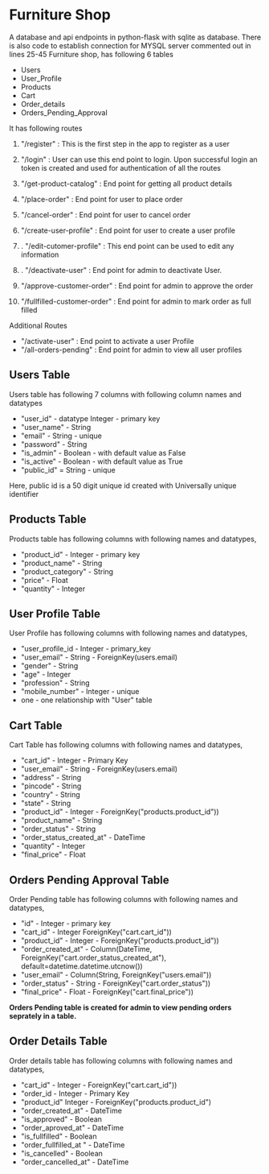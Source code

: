 # Furniture Shop 

A database and api endpoints in python-flask with sqlite as database.
There is also code to establish connection for MYSQL server commented out in lines 25-45
Furniture shop, has following 6 tables 

* Users 
* User_Profile
* Products
* Cart
* Order_details
* Orders_Pending_Approval

It has following routes


1. "/register" : This is the first step in the app to register as a user
2. "/login" : User can use this end point to login. Upon successful login an token is created and used for authentication of all the routes
3. "/get-product-catalog" : End point for getting all product details
4. "/place-order" : End point for user to place order
5. "/cancel-order" : End point for user to cancel order

6. "/create-user-profile"  : End point for user to create a user profile
7. . "/edit-cutomer-profile" : This end point can be used to edit any information
8. . "/deactivate-user" : End point for admin to deactivate User. 
9. "/approve-customer-order" : End point for admin to approve the order
10. "/fullfilled-customer-order" : End point for admin to mark order as full filled

Additional Routes
* "/activate-user"  : End point to activate a user Profile
* "/all-orders-pending" : End point for admin to view all user profiles

## Users Table

Users table has following 7 columns with following column names and datatypes

* "user_id" - datatype Integer - primary key
* "user_name" - String
* "email" - String - unique
* "password" - String
* "is_admin" - Boolean - with default value as False
* "is_active" - Boolean - with default value as True
* "public_id" = String - unique

Here, public id is a 50 digit unique id created with Universally unique identifier

## Products Table

Products table has following columns with following names and datatypes,

* "product_id" - Integer - primary key
* "product_name" - String
* "product_category" - String
* "price" - Float
* "quantity" - Integer

## User Profile Table

User Profile has following columns with following names and datatypes,
* "user_profile_id - Integer - primary_key
* "user_email" - String -  ForeignKey(users.email)
* "gender" - String
* "age" - Integer
* "profession" - String
* "mobile_number" - Integer - unique
* one - one relationship with "User" table

## Cart Table 

Cart Table has following columns with following names and datatypes,

* "cart_id" - Integer - Primary Key
* "user_email" - String - ForeignKey(users.email)
* "address" - String
* "pincode" - String
* "country" - String
* "state" - String
* "product_id" - Integer - ForeignKey("products.product_id"))
* "product_name" - String
* "order_status" - String
* "order_status_created_at" - DateTime
* "quantity" - Integer
* "final_price" - Float

## Orders Pending Approval Table

Order Pending table has following columns with following names and datatypes,

* "id" - Integer - primary key
* "cart_id" - Integer ForeignKey("cart.cart_id"))
* "product_id" - Integer - ForeignKey("products.product_id"))
* "order_created_at" - Column(DateTime, ForeignKey("cart.order_status_created_at"),
                              default=datetime.datetime.utcnow())
* "user_email" - Column(String, ForeignKey("users.email"))
* "order_status" - String - ForeignKey("cart.order_status"))
* "final_price" - Float - ForeignKey("cart.final_price"))

**Orders Pending table is created for admin to view pending orders seprately in a table.**

## Order Details Table

Order details table has following columns with following names and datatypes,

*   "cart_id" - Integer - ForeignKey("cart.cart_id"))
*  "order_id - Integer - Primary Key 
*  "product_id" Integer -  ForeignKey("products.product_id")
*  "order_created_at" - DateTime
*  "is_approved" - Boolean
*  "order_aproved_at"   - DateTime
*  "is_fullfilled" - Boolean
*  "order_fullfilled_at " - DateTime
*  "is_cancelled" - Boolean
*  "order_cancelled_at"  - DateTime
